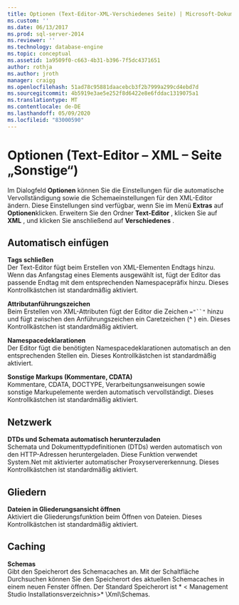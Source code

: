 ```yaml
---
title: Optionen (Text-Editor-XML-Verschiedenes Seite) | Microsoft-Dokumentation
ms.custom: ''
ms.date: 06/13/2017
ms.prod: sql-server-2014
ms.reviewer: ''
ms.technology: database-engine
ms.topic: conceptual
ms.assetid: 1a9509f0-c663-4b31-b396-7f5dc4371651
author: rothja
ms.author: jroth
manager: craigg
ms.openlocfilehash: 51ad78c95881daacebcb3f2b7999a299cd4ebd7d
ms.sourcegitcommit: 4b5919e3ae5e252f8d6422e8e6fddac1319075a1
ms.translationtype: MT
ms.contentlocale: de-DE
ms.lasthandoff: 05/09/2020
ms.locfileid: "83000590"
---
```

# <a name="options-text-editor---xml---miscellaneous-page"></a>Optionen (Text-Editor – XML – Seite „Sonstige“)

Im Dialogfeld **Optionen** können Sie die Einstellungen für die automatische Vervollständigung sowie die Schemaeinstellungen für den XML-Editor ändern. Diese Einstellungen sind verfügbar, wenn Sie im Menü **Extras** auf **Optionen**klicken. Erweitern Sie den Ordner **Text-Editor** , klicken Sie auf **XML** , und klicken Sie anschließend auf **Verschiedenes** .  
  
## <a name="auto-insert"></a>Automatisch einfügen  
 **Tags schließen**  
 Der Text-Editor fügt beim Erstellen von XML-Elementen Endtags hinzu. Wenn das Anfangstag eines Elements ausgewählt ist, fügt der Editor das passende Endtag mit dem entsprechenden Namespacepräfix hinzu. Dieses Kontrollkästchen ist standardmäßig aktiviert.  
  
 **Attributanführungszeichen**  
 Beim Erstellen von XML-Attributen fügt der Editor die Zeichen `="``"` hinzu und fügt zwischen den Anführungszeichen ein Caretzeichen (**^** ) ein. Dieses Kontrollkästchen ist standardmäßig aktiviert.  
  
 **Namespacedeklarationen**  
 Der Editor fügt die benötigten Namespacedeklarationen automatisch an den entsprechenden Stellen ein. Dieses Kontrollkästchen ist standardmäßig aktiviert.  
  
 **Sonstige Markups (Kommentare, CDATA)**  
 Kommentare, CDATA, DOCTYPE, Verarbeitungsanweisungen sowie sonstige Markupelemente werden automatisch vervollständigt. Dieses Kontrollkästchen ist standardmäßig aktiviert.  
  
## <a name="network"></a>Netzwerk  
 **DTDs und Schemata automatisch herunterzuladen**  
 Schemata und Dokumenttypdefinitionen (DTDs) werden automatisch von den HTTP-Adressen heruntergeladen. Diese Funktion verwendet System.Net mit aktivierter automatischer Proxyservererkennung. Dieses Kontrollkästchen ist standardmäßig aktiviert.  
  
## <a name="outlining"></a>Gliedern  
 **Dateien in Gliederungsansicht öffnen**  
 Aktiviert die Gliederungsfunktion beim Öffnen von Dateien. Dieses Kontrollkästchen ist standardmäßig aktiviert.  
  
## <a name="caching"></a>Caching  
 **Schemas**  
 Gibt den Speicherort des Schemacaches an. Mit der Schaltfläche Durchsuchen können Sie den Speicherort des aktuellen Schemacaches in einem neuen Fenster öffnen. Der Standard Speicherort ist * \< Management Studio Installationsverzeichnis>* \Xml\Schemas.  

